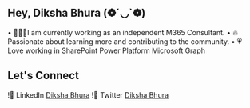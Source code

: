 ## Hey, Diksha Bhura (❁´◡`❁) 

• 👩🏻‍💻I am currently working as an independent M365 Consultant.
• 🔥Passionate about learning more and contributing to the community.
• 💗 Love working in
        SharePoint
        Power Platform
        Microsoft Graph

## Let's Connect
!💼 LinkedIn [Diksha Bhura](https://www.linkedin.com/in/dikshabhura/)
!💙 Twitter [Diksha Bhura](https://twitter.com/BhuraDiksha)
